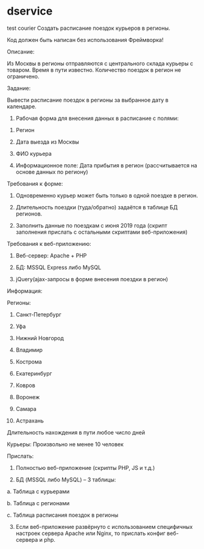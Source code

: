 # dservice
test courier
Создать расписание поездок курьеров в регионы.

Код должен быть написан без использования Фреймворка!

Описание:

Из Москвы в регионы отправляются с центрального склада курьеры с товаром. Время в пути известно. Количество поездок в регион не ограничено.

Задание:

Вывести расписание поездок в регионы за выбранное дату в календаре.

1. Рабочая форма для внесения данных в расписание с полями:

1) Регион

2) Дата выезда из Москвы

3) ФИО курьера

4) Информационное поле: Дата прибытия в регион (рассчитывается на основе данных по региону)

Требования к форме:

1) Одновременно курьер может быть только в одной поездке в регион.

2) Длительность поездки (туда/обратно) задаётся в таблице БД регионов.

2. Заполнить данные по поездкам с июня 2019 года (скрипт заполнения прислать с остальными скриптами веб-приложения)

Требования к веб-приложению:

1. Веб-сервер: Apache + PHP

2. БД: MSSQL Express либо MySQL

3. jQuery(ajax-запросы в форме внесения поездки в регион)

Информация:

Регионы:

1) Санкт-Петербург

2) Уфа

3) Нижний Новгород

4) Владимир

5) Кострома

6) Екатеринбург

7) Ковров

8) Воронеж

9) Самара

10) Астрахань

Длительность нахождения в пути любое число дней

Курьеры: Произвольно не менее 10 человек

Прислать:

1. Полностью веб-приложение (скрипты PHP, JS и т.д.)

2. БД (MSSQL либо MySQL) – 3 таблицы:

a. Таблица с курьерами

b. Таблица с регионами

c. Таблица расписания поездок в регионы

3. Если веб-приложение развёрнуто с использованием специфичных настроек сервера Apache или Nginx, то прислать конфиг веб-сервера и php.